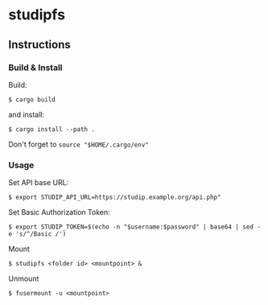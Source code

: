 # studipfs

## Instructions

### Build & Install

Build:
```
$ cargo build
```

and install:

```
$ cargo install --path .
```

Don't forget to `source "$HOME/.cargo/env"`

### Usage

Set API base URL:
```
$ export STUDIP_API_URL=https://studip.example.org/api.php"
```

Set Basic Authorization Token:
```
$ export STUDIP_TOKEN=$(echo -n "$username:$password" | base64 | sed -e 's/^/Basic /')
```

Mount
```
$ studipfs <folder id> <mountpoint> &
```

Unmount
```
$ fusermount -u <mountpoint>
```
